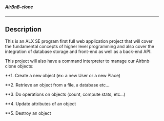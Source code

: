 ##### AirBnB-clone
****
## Description

This is an ALX SE program first full web application project that will cover the fundamental concepts of higher level programming
and also cover the integration of database storage and front-end as well as a back-end API.

This project will also have a command interpreter to manage our Airbnb clone objects:

**1. Create a new object (ex: a new User or a new Place)

**2. Retrieve an object from a file, a database etc…

**3. Do operations on objects (count, compute stats, etc…)

**4. Update attributes of an object

**5. Destroy an object

